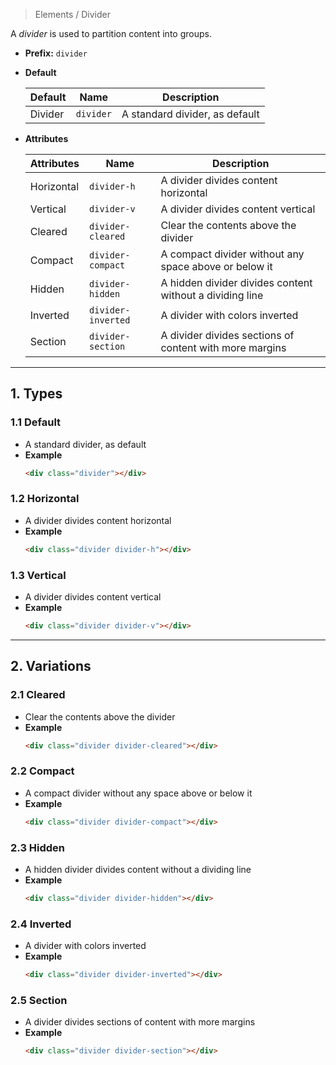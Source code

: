 > Elements / Divider

A *divider* is used to partition content into groups.

* **Prefix:** `divider`
* **Default**

    | Default | Name | Description |
    |---|---|---|
    | Divider | `divider` | A standard divider, as default |

* **Attributes**

    | Attributes | Name | Description |
    |---|---|---|
    | Horizontal | `divider-h` | A divider divides content horizontal |
    | Vertical | `divider-v` | A divider divides content vertical |
    | Cleared | `divider-cleared` | Clear the contents above the divider |
    | Compact | `divider-compact` | A compact divider without any space above or below it |
    | Hidden | `divider-hidden` | A hidden divider divides content without a dividing line |
    | Inverted | `divider-inverted` | A divider with colors inverted |
    | Section | `divider-section` | A divider divides sections of content with more margins |

---
## 1. Types

### 1.1 Default

* A standard divider, as default
* **Example**
    ```html
    <div class="divider"></div>
    ```

### 1.2 Horizontal

* A divider divides content horizontal
* **Example**
    ```html
    <div class="divider divider-h"></div>
    ```

### 1.3 Vertical

* A divider divides content vertical
* **Example**
    ```html
    <div class="divider divider-v"></div>
    ```

---
## 2. Variations

### 2.1 Cleared

* Clear the contents above the divider
* **Example**
    ```html
    <div class="divider divider-cleared"></div>
    ```

### 2.2 Compact

* A compact divider without any space above or below it
* **Example**
    ```html
    <div class="divider divider-compact"></div>
    ```

### 2.3 Hidden

* A hidden divider divides content without a dividing line
* **Example**
    ```html
    <div class="divider divider-hidden"></div>
    ```

### 2.4 Inverted

* A divider with colors inverted
* **Example**
    ```html
    <div class="divider divider-inverted"></div>
    ```

### 2.5 Section

* A divider divides sections of content with more margins
* **Example**
    ```html
    <div class="divider divider-section"></div>
    ```